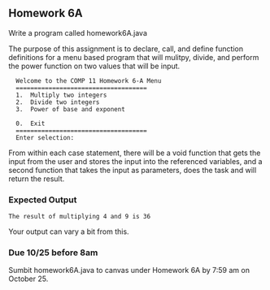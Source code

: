 ## Homework 6A

Write a program called homework6A.java

The purpose of this assignment is to declare, call, and define function definitions for a menu 
based program that will mulitpy, divide, and perform the power function on two values that will be input.

```console
  Welcome to the COMP 11 Homework 6-A Menu
  ====================================
  1.  Multiply two integers
  2.  Divide two integers
  3.  Power of base and exponent

  0.  Exit
  ====================================
  Enter selection:
```

From within each case statement, there will be a void function that gets the input from the user 
and stores the input into the referenced variables, and a second function that takes the input as 
parameters, does the task and will return the result. 

### Expected Output

```console
The result of multiplying 4 and 9 is 36
```

 Your output can vary a bit from this. 
 

### Due 10/25 before 8am

Sumbit homework6A.java to canvas under Homework 6A by 7:59 am on October 25.

